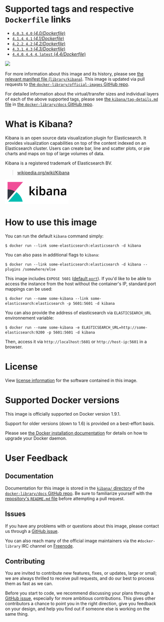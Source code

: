 # Supported tags and respective `Dockerfile` links

-	[`4.0.3`, `4.0` (*4.0/Dockerfile*)](https://github.com/docker-library/kibana/blob/0ffeed9bb61036fca3f23fa4f9208b90a484f150/4.0/Dockerfile)
-	[`4.1.4`, `4.1` (*4.1/Dockerfile*)](https://github.com/docker-library/kibana/blob/e4e44e6e91f1708d859f5275aad189fdb50dfd7a/4.1/Dockerfile)
-	[`4.2.2`, `4.2` (*4.2/Dockerfile*)](https://github.com/docker-library/kibana/blob/63d41b40afc169c437fd44f2efc6048d2931e7e4/4.2/Dockerfile)
-	[`4.3.1`, `4.3` (*4.3/Dockerfile*)](https://github.com/docker-library/kibana/blob/a747babc86c0235f94dc7b65d23743f4cbfd7bca/4.3/Dockerfile)
-	[`4.4.0`, `4.4`, `4`, `latest` (*4.4/Dockerfile*)](https://github.com/docker-library/kibana/blob/4888e0caa9e4f9eb783fd05cec9b82c7f657e1e6/4.4/Dockerfile)

[![](https://badge.imagelayers.io/kibana:latest.svg)](https://imagelayers.io/?images=kibana:4.0.3,kibana:4.1.4,kibana:4.2.2,kibana:4.3.1,kibana:4.4.0)

For more information about this image and its history, please see [the relevant manifest file (`library/kibana`)](https://github.com/docker-library/official-images/blob/master/library/kibana). This image is updated via pull requests to [the `docker-library/official-images` GitHub repo](https://github.com/docker-library/official-images).

For detailed information about the virtual/transfer sizes and individual layers of each of the above supported tags, please see [the `kibana/tag-details.md` file](https://github.com/docker-library/docs/blob/master/kibana/tag-details.md) in [the `docker-library/docs` GitHub repo](https://github.com/docker-library/docs).

# What is Kibana?

Kibana is an open source data visualization plugin for Elasticsearch. It provides visualization capabilities on top of the content indexed on an Elasticsearch cluster. Users can create bar, line and scatter plots, or pie charts and maps on top of large volumes of data.

Kibana is a registered trademark of Elasticsearch BV.

> [wikipedia.org/wiki/Kibana](https://en.wikipedia.org/wiki/Kibana)

![logo](https://raw.githubusercontent.com/docker-library/docs/8965672c23522a2196bba6a431a8746c10116304/kibana/logo.png)

# How to use this image

You can run the default `kibana` command simply:

```console
$ docker run --link some-elasticsearch:elasticsearch -d kibana
```

You can also pass in additional flags to `kibana`:

```console
$ docker run --link some-elasticsearch:elasticsearch -d kibana --plugins /somewhere/else
```

This image includes `EXPOSE 5601` ([default `port`](https://www.elastic.co/guide/en/kibana/current/_setting_kibana_server_properties.html)). If you'd like to be able to access the instance from the host without the container's IP, standard port mappings can be used:

```console
$ docker run --name some-kibana --link some-elasticsearch:elasticsearch -p 5601:5601 -d kibana
```

You can also provide the address of elasticsearch via `ELASTICSEARCH_URL` environnement variable:

```console
$ docker run --name some-kibana -e ELASTICSEARCH_URL=http://some-elasticsearch:9200 -p 5601:5601 -d kibana
```

Then, access it via `http://localhost:5601` or `http://host-ip:5601` in a browser.

# License

View [license information](https://github.com/elastic/kibana/blob/4557a6fc0ba08c5e7ac813a180179e5e2631c90a/LICENSE.md) for the software contained in this image.

# Supported Docker versions

This image is officially supported on Docker version 1.9.1.

Support for older versions (down to 1.6) is provided on a best-effort basis.

Please see [the Docker installation documentation](https://docs.docker.com/installation/) for details on how to upgrade your Docker daemon.

# User Feedback

## Documentation

Documentation for this image is stored in the [`kibana/` directory](https://github.com/docker-library/docs/tree/master/kibana) of the [`docker-library/docs` GitHub repo](https://github.com/docker-library/docs). Be sure to familiarize yourself with the [repository's `README.md` file](https://github.com/docker-library/docs/blob/master/README.md) before attempting a pull request.

## Issues

If you have any problems with or questions about this image, please contact us through a [GitHub issue](https://github.com/docker-library/kibana/issues).

You can also reach many of the official image maintainers via the `#docker-library` IRC channel on [Freenode](https://freenode.net).

## Contributing

You are invited to contribute new features, fixes, or updates, large or small; we are always thrilled to receive pull requests, and do our best to process them as fast as we can.

Before you start to code, we recommend discussing your plans through a [GitHub issue](https://github.com/docker-library/kibana/issues), especially for more ambitious contributions. This gives other contributors a chance to point you in the right direction, give you feedback on your design, and help you find out if someone else is working on the same thing.
